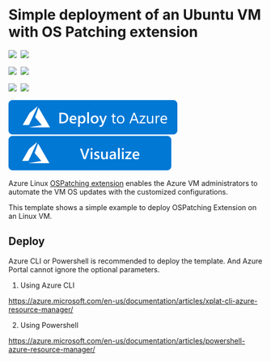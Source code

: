 # Simple deployment of an Ubuntu VM with OS Patching extension

<IMG SRC="https://azurequickstartsservice.blob.core.windows.net/badges/201-ospatching-extension-on-ubuntu/PublicLastTestDate.svg" />&nbsp;
<IMG SRC="https://azurequickstartsservice.blob.core.windows.net/badges/201-ospatching-extension-on-ubuntu/PublicDeployment.svg" />&nbsp;

<IMG SRC="https://azurequickstartsservice.blob.core.windows.net/badges/201-ospatching-extension-on-ubuntu/FairfaxLastTestDate.svg" />&nbsp;
<IMG SRC="https://azurequickstartsservice.blob.core.windows.net/badges/201-ospatching-extension-on-ubuntu/FairfaxDeployment.svg" />&nbsp;

<IMG SRC="https://azurequickstartsservice.blob.core.windows.net/badges/201-ospatching-extension-on-ubuntu/BestPracticeResult.svg" />&nbsp;
<IMG SRC="https://azurequickstartsservice.blob.core.windows.net/badges/201-ospatching-extension-on-ubuntu/CredScanResult.svg" />&nbsp;

<a href="https://portal.azure.com/#create/Microsoft.Template/uri/https%3A%2F%2Fraw.githubusercontent.com%2FAzure%2Fazure-quickstart-templates%2Fmaster%2F201-ospatching-extension-on-ubuntu%2Fazuredeploy.json" target="_blank">
    <img src="https://raw.githubusercontent.com/Azure/azure-quickstart-templates/master/1-CONTRIBUTION-GUIDE/images/deploytoazure.svg?sanitize=true"/>
</a>
<a href="http://armviz.io/#/?load=https%3A%2F%2Fraw.githubusercontent.com%2FAzure%2Fazure-quickstart-templates%2Fmaster%2F201-ospatching-extension-on-ubuntu%2Fazuredeploy.json" target="_blank">
    <img src="https://raw.githubusercontent.com/Azure/azure-quickstart-templates/master/1-CONTRIBUTION-GUIDE/images/visualizebutton.svg?sanitize=true"/>
</a>

Azure Linux [OSPatching extension](https://github.com/Azure/azure-linux-extensions/tree/master/OSPatching) enables the Azure VM administrators to automate the VM OS updates with the customized configurations.

This template shows a simple example to deploy OSPatching Extension on an Linux VM.

## Deploy

Azure CLI or Powershell is recommended to deploy the template. And Azure Portal cannot ignore the optional parameters.

1. Using Azure CLI

  https://azure.microsoft.com/en-us/documentation/articles/xplat-cli-azure-resource-manager/

2. Using Powershell

  https://azure.microsoft.com/en-us/documentation/articles/powershell-azure-resource-manager/



